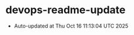 # devops-readme-update
<!--START_SECTION:activity-->
- Auto-updated at Thu Oct 16 11:13:04 UTC 2025
<!--END_SECTION:activity-->

